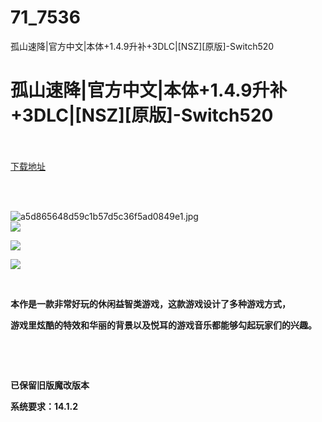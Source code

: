 # 71_7536
孤山速降|官方中文|本体+1.4.9升补+3DLC|[NSZ][原版]-Switch520
# 孤山速降|官方中文|本体+1.4.9升补+3DLC|[NSZ][原版]-Switch520
 <br/></br>
[下载地址](https://www.switch520.cc/article/7536 "下载地址")
<br/></br>

<p>&nbsp;</p>
<p><img title="a5d865648d59c1b57d5c36f5ad0849e1.jpg" src="https://www.switch520.cc/muke_img/2022_09_07_48c668e410953.jpg" alt="a5d865648d59c1b57d5c36f5ad0849e1.jpg"><br>
<strong><img src="https://www.switch520.cc/muke_img/upload_art_editor_20201127-1_49aee695634651148553e4531d98b924.jpg"></strong></p>
<p><strong><img src="https://www.switch520.cc/muke_img/upload_art_editor_20201127-1_57569ad4620f9db86395ca6e24396560.jpg"></strong></p>
<p><strong><img src="https://www.switch520.cc/muke_img/upload_art_editor_20201127-1_8bd10d7abf242c9e953d6e17f0abcc6f.jpg"></strong></p>
<p>&nbsp;</p>
<p><strong>本作是一款非常好玩的休闲益智类游戏，这款游戏设计了多种游戏方式，</strong></p>
<p><strong>游戏里炫酷的特效和华丽的背景以及悦耳的游戏音乐都能够勾起玩家们的兴趣。</strong></p>
<p>&nbsp;</p>
<p>&nbsp;</p>
<p><strong>已保留旧版魔改版本</strong></p>
<p><strong>系统要求：14.1.2</strong></p>



